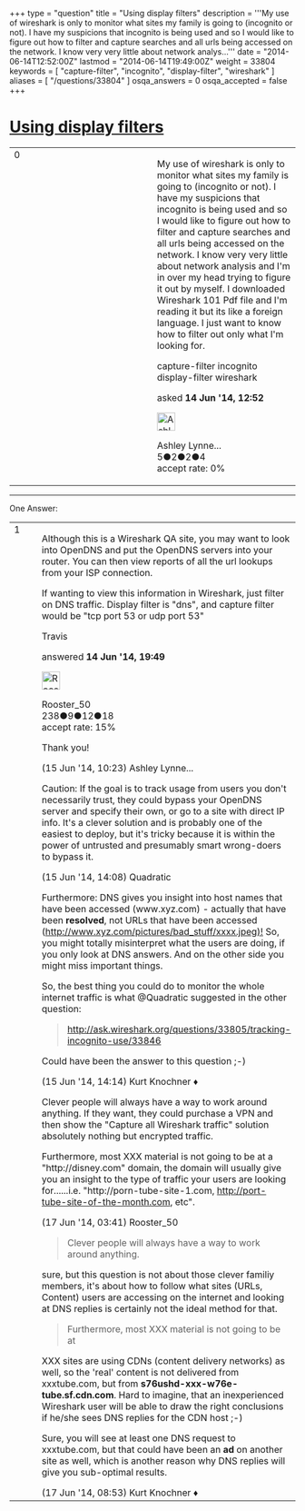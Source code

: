 +++
type = "question"
title = "Using display filters"
description = '''My use of wireshark is only to monitor what sites my family is going to (incognito or not). I have my suspicions that incognito is being used and so I would like to figure out how to filter and capture searches and all urls being accessed on the network.  I know very very little about network analys...'''
date = "2014-06-14T12:52:00Z"
lastmod = "2014-06-14T19:49:00Z"
weight = 33804
keywords = [ "capture-filter", "incognito", "display-filter", "wireshark" ]
aliases = [ "/questions/33804" ]
osqa_answers = 0
osqa_accepted = false
+++

<div class="headNormal">

# [Using display filters](/questions/33804/using-display-filters)

</div>

<div id="main-body">

<div id="askform">

<table id="question-table" style="width:100%;"><colgroup><col style="width: 50%" /><col style="width: 50%" /></colgroup><tbody><tr class="odd"><td style="width: 30px; vertical-align: top"><div class="vote-buttons"><div id="post-33804-score" class="post-score" title="current number of votes">0</div><div id="favorite-count" class="favorite-count"></div></div></td><td><div id="item-right"><div class="question-body"><p>My use of wireshark is only to monitor what sites my family is going to (incognito or not). I have my suspicions that incognito is being used and so I would like to figure out how to filter and capture searches and all urls being accessed on the network. I know very very little about network analysis and I'm in over my head trying to figure it out by myself. I downloaded Wireshark 101 Pdf file and I'm reading it but its like a foreign language. I just want to know how to filter out only what I'm looking for.</p></div><div id="question-tags" class="tags-container tags">capture-filter incognito display-filter wireshark</div><div id="question-controls" class="post-controls"></div><div class="post-update-info-container"><div class="post-update-info post-update-info-user"><p>asked <strong>14 Jun '14, 12:52</strong></p><img src="https://secure.gravatar.com/avatar/e6c607c6aa62572ae069de9e6f4b64c6?s=32&amp;d=identicon&amp;r=g" class="gravatar" width="32" height="32" alt="Ashley%20Lynne%20Torgerson&#39;s gravatar image" /><p>Ashley Lynne...<br />
<span class="score" title="5 reputation points">5</span><span title="2 badges"><span class="badge1">●</span><span class="badgecount">2</span></span><span title="2 badges"><span class="silver">●</span><span class="badgecount">2</span></span><span title="4 badges"><span class="bronze">●</span><span class="badgecount">4</span></span><br />
<span class="accept_rate" title="Rate of the user&#39;s accepted answers">accept rate:</span> <span title="Ashley Lynne Torgerson has no accepted answers">0%</span></p></div></div><div id="comments-container-33804" class="comments-container"></div><div id="comment-tools-33804" class="comment-tools"></div><div class="clear"></div><div id="comment-33804-form-container" class="comment-form-container"></div><div class="clear"></div></div></td></tr></tbody></table>

------------------------------------------------------------------------

<div class="tabBar">

<span id="sort-top"></span>

<div class="headQuestions">

One Answer:

</div>

</div>

<span id="33810"></span>

<div id="answer-container-33810" class="answer">

<table style="width:100%;"><colgroup><col style="width: 50%" /><col style="width: 50%" /></colgroup><tbody><tr class="odd"><td style="width: 30px; vertical-align: top"><div class="vote-buttons"><div id="post-33810-score" class="post-score" title="current number of votes">1</div></div></td><td><div class="item-right"><div class="answer-body"><p>Although this is a Wireshark QA site, you may want to look into OpenDNS and put the OpenDNS servers into your router. You can then view reports of all the url lookups from your ISP connection.</p><p>If wanting to view this information in Wireshark, just filter on DNS traffic. Display filter is "dns", and capture filter would be "tcp port 53 or udp port 53"</p><p>Travis</p></div><div class="answer-controls post-controls"></div><div class="post-update-info-container"><div class="post-update-info post-update-info-user"><p>answered <strong>14 Jun '14, 19:49</strong></p><img src="https://secure.gravatar.com/avatar/bb79e0c62df46ecf47cc004a0a2d3cbc?s=32&amp;d=identicon&amp;r=g" class="gravatar" width="32" height="32" alt="Rooster_50&#39;s gravatar image" /><p>Rooster_50<br />
<span class="score" title="238 reputation points">238</span><span title="9 badges"><span class="badge1">●</span><span class="badgecount">9</span></span><span title="12 badges"><span class="silver">●</span><span class="badgecount">12</span></span><span title="18 badges"><span class="bronze">●</span><span class="badgecount">18</span></span><br />
<span class="accept_rate" title="Rate of the user&#39;s accepted answers">accept rate:</span> <span title="Rooster_50 has 5 accepted answers">15%</span></p></div></div><div id="comments-container-33810" class="comments-container"><span id="33837"></span><div id="comment-33837" class="comment"><div id="post-33837-score" class="comment-score"></div><div class="comment-text"><p>Thank you!</p></div><div id="comment-33837-info" class="comment-info"><span class="comment-age">(15 Jun '14, 10:23)</span> Ashley Lynne...</div></div><span id="33847"></span><div id="comment-33847" class="comment"><div id="post-33847-score" class="comment-score"></div><div class="comment-text"><p>Caution: If the goal is to track usage from users you don't necessarily trust, they could bypass your OpenDNS server and specify their own, or go to a site with direct IP info. It's a clever solution and is probably one of the easiest to deploy, but it's tricky because it is within the power of untrusted and presumably smart wrong-doers to bypass it.</p></div><div id="comment-33847-info" class="comment-info"><span class="comment-age">(15 Jun '14, 14:08)</span> Quadratic</div></div><span id="33848"></span><div id="comment-33848" class="comment"><div id="post-33848-score" class="comment-score"></div><div class="comment-text"><p>Furthermore: DNS gives you insight into host names that have been accessed (www.xyz.com) - actually that have been <strong>resolved</strong>, not URLs that have been accessed (<a href="http://www.xyz.com/pictures/bad_stuff/xxxx.jpeg)!">http://www.xyz.com/pictures/bad_stuff/xxxx.jpeg)!</a> So, you might totally misinterpret what the users are doing, if you only look at DNS answers. And on the other side you might miss important things.</p><p>So, the best thing you could do to monitor the whole internet traffic is what @Quadratic suggested in the other question:</p><blockquote><p><a href="http://ask.wireshark.org/questions/33805/tracking-incognito-use/33846">http://ask.wireshark.org/questions/33805/tracking-incognito-use/33846</a></p></blockquote><p>Could have been the answer to this question ;-)</p></div><div id="comment-33848-info" class="comment-info"><span class="comment-age">(15 Jun '14, 14:14)</span> Kurt Knochner ♦</div></div><span id="33887"></span><div id="comment-33887" class="comment"><div id="post-33887-score" class="comment-score"></div><div class="comment-text"><p>Clever people will always have a way to work around anything. If they want, they could purchase a VPN and then show the "Capture all Wireshark traffic" solution absolutely nothing but encrypted traffic.</p><p>Furthermore, most XXX material is not going to be at a "http://disney.com" domain, the domain will usually give you an insight to the type of traffic your users are looking for......i.e. "http://porn-tube-site-1.com, <a href="http://port-tube-site-of-the-month.com">http://port-tube-site-of-the-month.com</a>, etc".</p></div><div id="comment-33887-info" class="comment-info"><span class="comment-age">(17 Jun '14, 03:41)</span> Rooster_50</div></div><span id="33898"></span><div id="comment-33898" class="comment"><div id="post-33898-score" class="comment-score"></div><div class="comment-text"><blockquote><p>Clever people will always have a way to work around anything.</p></blockquote><p>sure, but this question is not about those clever familiy members, it's about how to follow what sites (URLs, Content) users are accessing on the internet and looking at DNS replies is certainly not the ideal method for that.</p><blockquote><p>Furthermore, most XXX material is not going to be at</p></blockquote><p>XXX sites are using CDNs (content delivery networks) as well, so the 'real' content is not delivered from xxxtube.com, but from <strong>s76ushd-xxx-w76e-tube.sf.cdn.com</strong>. Hard to imagine, that an inexperienced Wireshark user will be able to draw the right conclusions if he/she sees DNS replies for the CDN host ;-)</p><p>Sure, you will see at least one DNS request to xxxtube.com, but that could have been an <strong>ad</strong> on another site as well, which is another reason why DNS replies will give you sub-optimal results.</p></div><div id="comment-33898-info" class="comment-info"><span class="comment-age">(17 Jun '14, 08:53)</span> Kurt Knochner ♦</div></div></div><div id="comment-tools-33810" class="comment-tools"></div><div class="clear"></div><div id="comment-33810-form-container" class="comment-form-container"></div><div class="clear"></div></div></td></tr></tbody></table>

</div>

<div class="paginator-container-left">

</div>

</div>

</div>


